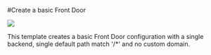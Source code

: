 #Create a basic Front Door

<a href="https://portal.azure.com/#create/Microsoft.Template/uri/https%3A%2F%2Fraw.githubusercontent.com%2FAzure%2Fazure-quickstart-templates%2Fmaster%2F101-front-door-create-basic%2Fazuredeploy.json" target="_blank">
    <img src="http://azuredeploy.net/deploybutton.png"/>
</a>
</a>

This template creates a basic Front Door configuration with a single backend, single default path match '/*' and no custom domain.